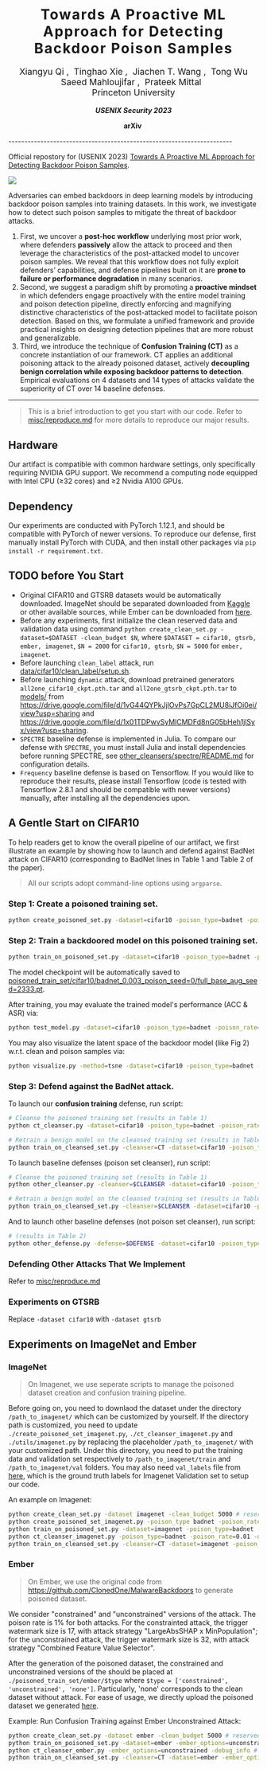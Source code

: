 <h1 align='center' style="text-align:center; font-weight:bold; font-size:2.0em;letter-spacing:2.0px;"> Towards A Proactive ML Approach for Detecting Backdoor Poison Samples </h1>
<p align='center' style="text-align:center;font-size:1.25em;">
    <a href="https://unispac.github.io/" target="_blank" style="text-decoration: none;">Xiangyu Qi</a>&nbsp;,&nbsp;
    <a href="http://vtu.life/" target="_blank" style="text-decoration: none;">Tinghao Xie</a>&nbsp;,&nbsp;
    <a href="https://tianhaowang.netlify.app/" target="_blank" style="text-decoration: none;">Jiachen T. Wang</a>&nbsp;,&nbsp;
    <a href="https://tongwu2020.github.io/tongwu/" target="_blank" style="text-decoration: none;">Tong Wu</a><br>
    <a href="https://scholar.google.com/citations?user=kW-hl3YAAAAJ&hl=en" target="_blank" style="text-decoration: none;">Saeed Mahloujifar</a>&nbsp;,&nbsp;
    <a href="https://www.princeton.edu/~pmittal/" target="_blank" style="text-decoration: none;">Prateek Mittal</a>&nbsp;&nbsp; 
    <br/> 
Princeton University<br/> 
</p>

<p align='center';>
<b>
<em>USENIX Security 2023</em> <br>
</b>
</p>

<p align='center' style="text-align:center;font-size:2.5 em;">
<b>
    <a href="https://arxiv.org/abs/2205.13616" target="_blank" style="text-decoration: none;">arXiv</a>&nbsp;
</b>
</p>
----------------------------------------------------------------------



Official repostory for (USENIX 2023) [Towards A Proactive ML Approach for Detecting Backdoor Poison Samples](https://arxiv.org/abs/2205.13616).

![](assets/overview.png)

Adversaries can embed backdoors in deep learning models by introducing backdoor poison samples into training datasets. In this work, we investigate how to detect such poison samples to mitigate the threat of backdoor attacks. 
1. First, we uncover a **post-hoc workflow** underlying most prior work, where defenders **passively** allow the attack to proceed and then leverage the characteristics of the post-attacked model to uncover poison samples. We reveal that this workflow does not fully exploit defenders’ capabilities, and defense pipelines built on it are **prone to failure or performance degradation** in many scenarios.
2. Second, we suggest a paradigm shift by promoting a **proactive mindset** in which defenders engage proactively with the entire model training and poison detection pipeline, directly enforcing and magnifying distinctive characteristics of the post-attacked model to facilitate poison detection. Based on this, we formulate a unified framework and provide practical insights on designing detection pipelines that are more robust and generalizable. 
3. Third, we introduce the technique of **Confusion Training (CT)** as a concrete instantiation of our framework. CT applies an additional poisoning attack to the already poisoned dataset, actively **decoupling benign correlation while exposing backdoor patterns to detection**. Empirical evaluations on 4 datasets and 14 types of attacks validate the superiority of CT over 14 baseline defenses.

---

> This is a brief introduction to get you start with our code. Refer to [misc/reproduce.md](misc/reproduce.md) for more details to reproduce our major results.



## Hardware

Our artifact is compatible with common hardware settings, only specifically requiring NVIDIA GPU support. We recommend a computing node equipped with Intel CPU (≥32 cores) and ≥2 Nvidia A100 GPUs.



## Dependency

Our experiments are conducted with PyTorch 1.12.1, and should be compatible with PyTorch of newer versions. To reproduce our defense, first manually install PyTorch with CUDA, and then install other packages via `pip install -r requirement.txt`.



## TODO before You Start

- Original CIFAR10 and GTSRB datasets would be automatically downloaded. ImageNet should be separated downloaded from [Kaggle](https://www.kaggle.com/competitions/imagenet-object-localization-challenge/data) or other available sources, while Ember can be downloaded from [here](https://github.com/elastic/ember).
- Before any experiments, first initialize the clean reserved data and validation data using command `python create_clean_set.py -dataset=$DATASET -clean_budget $N`, where `$DATASET = cifar10, gtsrb, ember, imagenet`, `$N = 2000` for `cifar10, gtsrb`, `$N = 5000` for `ember, imagenet`.
- Before launching `clean_label` attack, run [data/cifar10/clean_label/setup.sh](data/cifar10/clean_label/setup.sh).
- Before launching `dynamic` attack, download pretrained generators `all2one_cifar10_ckpt.pth.tar` and `all2one_gtsrb_ckpt.pth.tar` to [models/](models/) from https://drive.google.com/file/d/1vG44QYPkJjlOvPs7GpCL2MU8iJfOi0ei/view?usp=sharing and https://drive.google.com/file/d/1x01TDPwvSyMlCMDFd8nG05bHeh1jlSyx/view?usp=sharing.
- `SPECTRE` baseline defense is implemented in Julia. To compare our defense with `SPECTRE`, you must install Julia and install dependencies before running SPECTRE, see [other_cleansers/spectre/README.md](other_cleansers/spectre/README.md) for configuration details.
- `Frequency` baseline defense is based on Tensorflow. If you would like to reproduce their results, please install Tensorflow (code is tested with Tensorflow 2.8.1 and should be compatible with newer versions) manually, after installing all the dependencies upon.



## A Gentle Start on CIFAR10

To help readers get to know the overall pipeline of our artifact, we first illustrate an example by showing how to launch and defend against BadNet attack on CIFAR10 (corresponding to BadNet lines in Table 1 and Table 2 of the paper).

> All our scripts adopt command-line options using `argparse`. 

### **Step 1**: Create a poisoned training set.
```bash
python create_poisoned_set.py -dataset=cifar10 -poison_type=badnet -poison_rate=0.003
```

### **Step 2**: Train a backdoored model on this poisoned training set.
```bash
python train_on_poisoned_set.py -dataset=cifar10 -poison_type=badnet -poison_rate=0.003
```
The model checkpoint will be automatically saved to [poisoned_train_set/cifar10/badnet_0.003_poison_seed=0/full_base_aug_seed=2333.pt](poisoned_train_set/cifar10/badnet_0.003_poison_seed=0/full_base_aug_seed=2333.pt).

After training, you may evaluate the trained model's performance (ACC & ASR) via:
```bash
python test_model.py -dataset=cifar10 -poison_type=badnet -poison_rate=0.003
```

You may also visualize the latent space of the backdoor model (like Fig 2) w.r.t. clean and poison samples via:

```bash
python visualize.py -method=tsne -dataset=cifar10 -poison_type=badnet -poison_rate=0.003
```

### **Step 3**: Defend against the BadNet attack.

To launch our **confusion training** defense, run script:
```bash
# Cleanse the poisoned training set (results in Table 1)
python ct_cleanser.py -dataset=cifar10 -poison_type=badnet -poison_rate=0.003 -devices=0,1 -debug_info

# Retrain a benign model on the cleansed training set (results in Table 2)
python train_on_cleansed_set.py -cleanser=CT -dataset=cifar10 -poison_type=badnet -poison_rate=0.003
```

To launch baseline defenses (poison set cleanser), run script:
```bash
# Cleanse the poisoned training set (results in Table 1)
python other_cleanser.py -cleanser=$CLEANSER -dataset=cifar10 -poison_type=badnet -poison_rate=0.003 # $CLEANSER = ['SCAn', 'AC', 'SS', 'Strip', 'SPECTRE', 'SentiNet', 'Frequency']

# Retrain a benign model on the cleansed training set (results in Table 2)
python train_on_cleansed_set.py -cleanser=$CLEANSER -dataset=cifar10 -poison_type=badnet -poison_rate=0.003
```

And to launch other baseline defenses (not poison set cleanser), run script:
```bash
# (results in Table 2)
python other_defense.py -defense=$DEFENSE -dataset=cifar10 -poison_type=badnet -poison_rate=0.003 # $DEFENSE = ['ABL', 'NC', 'NAD', 'FP']
```

### Defending Other Attacks That We Implement

Refer to [misc/reproduce.md](misc/reproduce.md)

### Experiments on GTSRB

Replace `-dataset cifar10` with `-dataset gtsrb`



## Experiments on ImageNet and Ember

### ImageNet

> On Imagenet, we use seperate scripts to manage the poisoned dataset creation and confusion training pipeline.

Before going on, you need to downlaod the dataset under the directory `/path_to_imagenet/` which can be customized by yourself. If the directory path is customized, you need to update `./create_poisoned_set_imagenet.py`, `./ct_cleanser_imagenet.py` and `./utils/imagenet.py` by replacing the placeholder `/path_to_imagenet/` with your customized path. Under this directory, you need to put the training data and validation set respectively to `/path_to_imagenet/train` and `/path_to_imagenet/val` folders. You may also need `val_labels` file from [here](https://drive.google.com/drive/folders/17BNApVJMRn4GdIXeLJ6Gzb2uwCVUtMcB?usp=sharing), which is the ground truth labels for Imagenet Validation set to setup our code.

An example on Imagenet:

```bash
python create_clean_set.py -dataset imagenet -clean_budget 5000 # reserved clean set for CT
python create_poisoned_set_imagenet.py -poison_type badnet -poison_rate 0.01 # a seperate script for creating poisoned dataset
python train_on_poisoned_set.py -dataset=imagenet -poison_type=badnet -poison_rate=0.01
python ct_cleanser_imagenet.py -poison_type=badnet -poison_rate=0.01 -devices=0,1 -debug_info # a seperate script for managing confusion training
python train_on_cleansed_set.py -cleanser=CT -dataset=imagenet -poison_type=badnet -poison_rate=0.01
```

### Ember

> On Ember, we use the original code from https://github.com/ClonedOne/MalwareBackdoors to generate poisoned dataset.

We consider "constrained" and "unconstrained" versions of the attack. The poison rate is 1% for both attacks. For the constrainted attack, the trigger watermark size is 17, with attack strategy "LargeAbsSHAP x MinPopulation"; for the unconstrained attack, the trigger watermark size is 32, with attack strategy "Combined Feature Value Selector".

After the generation of the poisoned dataset, the constrained and unconstrained versions of the should be placed at `./poisoned_train_set/ember/$type` where `$type = ['constrained', 'unconstrained', 'none']`. Particularly, 'none' corresponds to the clean dataset without attack. For ease of usage, we directly upload the poisoned dataset we generated [here](https://drive.google.com/drive/folders/1clwaG8-plDSPTWMjkJ4DTFfFL6PQflAk?usp=sharing).

Example: Run Confusion Training against Ember Unconstrained Attack:

```bash
python create_clean_set.py -dataset ember -clean_budget 5000 # reserved clean set for Ember
python train_on_poisoned_set.py -dataset=ember -ember_options=unconstrained
python ct_cleanser_ember.py -ember_options=unconstrained -debug_info # a seperate script for managing confusion training
python train_on_cleansed_set.py -cleanser=CT -dataset=ember -ember_options=unconstrained
```
